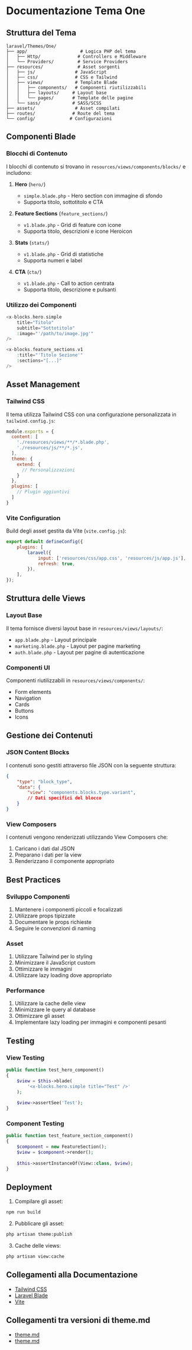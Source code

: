 # Documentazione Tema One

## Struttura del Tema

```
laravel/Themes/One/
├── app/                    # Logica PHP del tema
│   ├── Http/              # Controllers e Middleware
│   └── Providers/         # Service Providers
├── resources/             # Asset sorgenti
│   ├── js/               # JavaScript
│   ├── css/              # CSS e Tailwind
│   ├── views/            # Template Blade
│   │   ├── components/   # Componenti riutilizzabili
│   │   ├── layouts/     # Layout base
│   │   └── pages/       # Template delle pagine
│   └── sass/            # SASS/SCSS
├── assets/               # Asset compilati
├── routes/              # Route del tema
└── config/             # Configurazioni
```

## Componenti Blade

### Blocchi di Contenuto
I blocchi di contenuto si trovano in `resources/views/components/blocks/` e includono:

1. **Hero** (`hero/`)
   - `simple.blade.php` - Hero section con immagine di sfondo
   - Supporta titolo, sottotitolo e CTA

2. **Feature Sections** (`feature_sections/`)
   - `v1.blade.php` - Grid di feature con icone
   - Supporta titolo, descrizioni e icone Heroicon

3. **Stats** (`stats/`)
   - `v1.blade.php` - Grid di statistiche
   - Supporta numeri e label

4. **CTA** (`cta/`)
   - `v1.blade.php` - Call to action centrata
   - Supporta titolo, descrizione e pulsanti

### Utilizzo dei Componenti

```php
<x-blocks.hero.simple 
    title="Titolo"
    subtitle="Sottotitolo"
    :image="'/path/to/image.jpg'"
/>

<x-blocks.feature_sections.v1
    :title="'Titolo Sezione'"
    :sections="[...]"
/>
```

## Asset Management

### Tailwind CSS
Il tema utilizza Tailwind CSS con una configurazione personalizzata in `tailwind.config.js`:

```js
module.exports = {
  content: [
    './resources/views/**/*.blade.php',
    './resources/js/**/*.js',
  ],
  theme: {
    extend: {
      // Personalizzazioni
    }
  },
  plugins: [
    // Plugin aggiuntivi
  ]
}
```

### Vite Configuration
Build degli asset gestita da Vite (`vite.config.js`):

```js
export default defineConfig({
    plugins: [
        laravel({
            input: ['resources/css/app.css', 'resources/js/app.js'],
            refresh: true,
        }),
    ],
});
```

## Struttura delle Views

### Layout Base
Il tema fornisce diversi layout base in `resources/views/layouts/`:
- `app.blade.php` - Layout principale
- `marketing.blade.php` - Layout per pagine marketing
- `auth.blade.php` - Layout per pagine di autenticazione

### Componenti UI
Componenti riutilizzabili in `resources/views/components/`:
- Form elements
- Navigation
- Cards
- Buttons
- Icons

## Gestione dei Contenuti

### JSON Content Blocks
I contenuti sono gestiti attraverso file JSON con la seguente struttura:

```json
{
    "type": "block_type",
    "data": {
        "view": "components.blocks.type.variant",
        // Dati specifici del blocco
    }
}
```

### View Composers
I contenuti vengono renderizzati utilizzando View Composers che:
1. Caricano i dati dal JSON
2. Preparano i dati per la view
3. Renderizzano il componente appropriato

## Best Practices

### Sviluppo Componenti
1. Mantenere i componenti piccoli e focalizzati
2. Utilizzare props tipizzate
3. Documentare le props richieste
4. Seguire le convenzioni di naming

### Asset
1. Utilizzare Tailwind per lo styling
2. Minimizzare il JavaScript custom
3. Ottimizzare le immagini
4. Utilizzare lazy loading dove appropriato

### Performance
1. Utilizzare la cache delle view
2. Minimizzare le query al database
3. Ottimizzare gli asset
4. Implementare lazy loading per immagini e componenti pesanti

## Testing

### View Testing
```php
public function test_hero_component()
{
    $view = $this->blade(
        '<x-blocks.hero.simple title="Test" />'
    );
    
    $view->assertSee('Test');
}
```

### Component Testing
```php
public function test_feature_section_component()
{
    $component = new FeatureSection();
    $view = $component->render();
    
    $this->assertInstanceOf(View::class, $view);
}
```

## Deployment

1. Compilare gli asset:
```bash
npm run build
```

2. Pubblicare gli asset:
```bash
php artisan theme:publish
```

3. Cache delle views:
```bash
php artisan view:cache
```

## Collegamenti alla Documentazione

- [Tailwind CSS](https://tailwindcss.com/docs)
- [Laravel Blade](https://laravel.com/docs/blade)
- [Vite](https://vitejs.dev/guide/) 

## Collegamenti tra versioni di theme.md
* [theme.md](laravel/Modules/Xot/docs/filament/theme.md)
* [theme.md](laravel/Themes/One/docs/theme.md)


